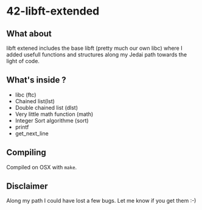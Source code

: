 # 42-libft-extended

## What about
libft extened includes the base libft (pretty much our own libc) where I added usefull functions and structures along my Jedai path towards the light of code.

## What's inside ?
* libc (ftc)
* Chained list(lst)
* Double chained list (dlst)
* Very little math function (math)
* Integer Sort algorithme (sort)
* printf
* get_next_line

## Compiling
Compiled on OSX with `make`.

## Disclaimer
Along my path I could have lost a few bugs. Let me know if you get them :-)
